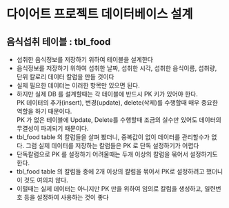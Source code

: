# 다이어트 프로젝트 데이터베이스 설계

## 음식섭취 테이블 : tbl_food

- 섭취한 음식정보를 저장하기 위하여 테이블을 설계한다
- 음식정보를 저장하기 위하여 섭취한 날짜, 섭취한 시각, 섭취한 음식이름, 섭취량, 단위 칼로리 데이터 칼럼을 만들 것이다
- 실제 필요한 데이터는 이러한 항목만 있으면 된다.
- 하지만 실제 DB 를 설계할때는 각 테이블에 반드시 PK 키가 있어야 한다.  
  PK 데이터의 추가(insert), 변경(update), delete(삭제)를 수행할때 매우 중요한 역할을 하기 때문이다.  
  PK 가 없은 테이블에 Update, Delete를 수행할때 조금의 실수만 있어도 데이터의 무결성이 파괴되기 때문이다.
- tbl_food table 의 칼럼들을 살펴 봤더니, 중복값이 없이 데이터를 관리할수가 없다. 그럼 실제 데이터를 저장하는 칼럼들은 PK 로 단독 설정하기가 어렵다
- 단독칼럼으로 PK 를 설정하기 어려울때는 두개 이상의 칼럼을 묶어서 설정하기도 한다.
- tbl_food table 의 칼럼들 중에 2개 이상의 칼럼을 묶어서 PK로 설정하려고 했더니 이 것도 여의치 않다.
- 이럴때는 실제 데이터는 아니지만 PK 만을 위하여 임의로 칼럼을 생성하고, 일련번호 등을 설정하여 사용하는 것이 좋다
